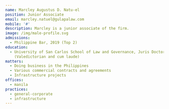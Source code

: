 ```yaml
---
name: Marcley Augustus D. Natu-el
position: Junior Associate
email: marcley.natuel@gulapalaw.com
mobile: '#'
description: Marcley is a junior associate of the firm.
image: /img/male-profile.svg
admissions:
  - Philippine Bar, 2019 (Top 2)
education:
  - University of San Carlos School of Law and Governance, Juris Doctor, 2018
    (Valedictorian and cum laude)
matters:
  - Doing business in the Philippines
  - Various commercial contracts and agreements
  - Infrastructure projects
offices:
  - manila
practices:
  - general-corporate
  - infrastructure
---
```

